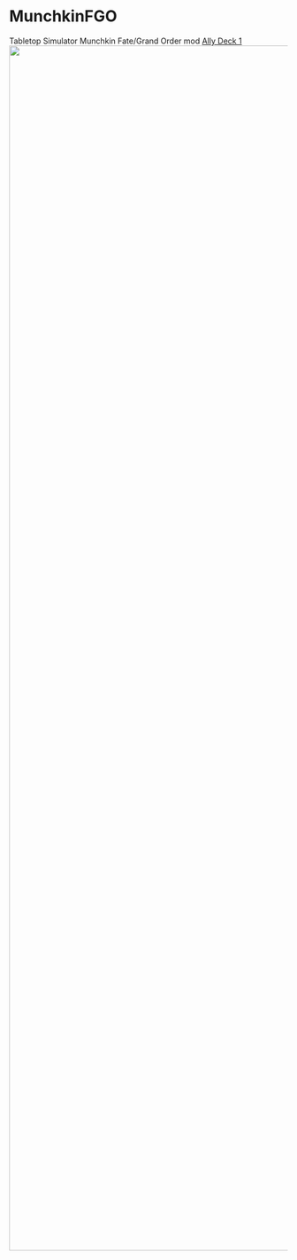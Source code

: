 # MunchkinFGO
Tabletop Simulator Munchkin Fate/Grand Order mod
[Ally Deck 1](https://raw.githubusercontent.com/4keY/MunchkinFGO/main/Allies/deck1.png)
<img src="https://raw.githubusercontent.com/4keY/MunchkinFGO/main/Allies/deck1.png" height="2176 " width="2432">
